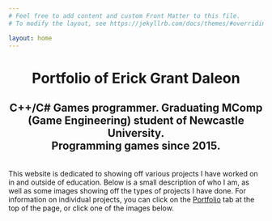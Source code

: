 ```yaml
---
# Feel free to add content and custom Front Matter to this file.
# To modify the layout, see https://jekyllrb.com/docs/themes/#overriding-theme-defaults

layout: home
---
```


<center><h1>Portfolio of Erick Grant Daleon</h1></center>
<center><h2>
C++/C# Games programmer. Graduating MComp (Game Engineering) student of Newcastle University.<br>
Programming games since 2015.</h2></center>
<br>
This website is dedicated to showing off various projects I have worked on in and outside of education. Below is a small description
of who I am, as well as some images showing off the types of projects I have done. For information on individual projects, you can click on the <a href="/Portfolio">Portfolio</a> tab at the top of the page, or click one of the images below.
